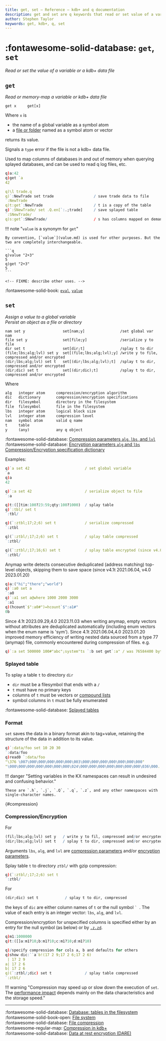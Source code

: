```yaml
---
title: get, set – Reference – kdb+ and q documentation
description: get and set are q keywords that read or set value of a variable or a kdb+ data file.
author: Stephen Taylor
keywords: get, kdb+, q, set
---
```

# :fontawesome-solid-database: `get`, `set`

_Read or set the value of a variable or a kdb+ data file_




## `get`

_Read or memory-map a variable or kdb+ data file_

```syntax
get x     get[x]
```

Where `x` is

-   the name of a global variable as a symbol atom
-   a [file or folder](../basics/glossary.md#file-symbol) named as a symbol atom or vector

returns its value.

Signals a `type` error if the file is not a kdb+ data file.

Used to map columns of databases in and out of memory when querying splayed databases, and can be used to read q log files, etc.

```q
q)a:42
q)get `a
42

q)\l trade.q
q)`:NewTrade set trade                  / save trade data to file
`:NewTrade
q)t:get`:NewTrade                       / t is a copy of the table
q)`:SNewTrade/ set .Q.en[`:.;trade]     / save splayed table
`:SNewTrade/
q)s:get`:SNewTrade/                     / s has columns mapped on demand
```

!!! note "`value` is a synonym for `get`"

    By convention, [`value`](value.md) is used for other purposes. But the two are completely interchangeable.

    ```q
    q)value "2+3"
    5
    q)get "2+3"
    5
    ```

    <!-- FIXME: describe other uses. -->

:fontawesome-solid-book:
[`eval`](eval.md),
[`value`](value.md)



## `set`

_Assign a value to a global variable
<br>
Persist an object as a file or directory_

```{.syntax style="font-size: .8em"}
nam set y                 set[nam;y]                /set global var nam
file set y                set[file;y]               /serialize y to file
dir set t                 set[dir;t]                /splay t to dir
(file;lbs;alg;lvl) set y  set[(file;lbs;alg;lvl);y] /write y to file, compressed and/or encrypted
(dir;lbs;alg;lvl) set t   set[(dir;lbs;alg;lvl);t]  /splay t to dir, compressed and/or encrypted
(dir;dic) set t           set[(dir;dic);t]          /splay t to dir, compressed and/or encrypted
```

Where

```txt
alg   integer atom     compression/encryption algorithm
dic   dictionary       compression/encryption specifications
dir   filesymbol       directory in the filesystem
file  filesymbol       file in the filesystem
lbs   integer atom     logical block size
lvl   integer atom     compression level
nam   symbol atom      valid q name
t     table
y     (any)            any q object
```

:fontawesome-solid-database:
[Compression parameters `alg`, `lbs`, and `lvl`](../kb/file-compression.md#parameters)
<br>
:fontawesome-solid-database:
[Encryption parameters `alg` and `lbs`](../kb/dare.md#encryption)
<br>
[Compression/Encryption specification dictionary](#compressionencryption)

Examples:
```q
q)`a set 42                         / set global variable
`a
q)a
42

q)`:a set 42                        / serialize object to file
`:a

q)t:([]tim:100?23:59;qty:100?1000)  / splay table
q)`:tbl/ set t
`:tbl/

q)(`:ztbl;17;2;6) set t             / serialize compressed
`:ztbl

q)(`:ztbl/;17;2;6) set t            / splay table compressed
`:ztbl/

q)(`:ztbl/;17;16;6) set t           / splay table encrypted (since v4.0 2019.12.12)
`:ztbl/
```

Anymap write detects consecutive deduplicated (address matching) top-level objects, skipping them to save space (since v4.1t 2021.06.04, v4.0 2023.01.20)

```q
q)a:("hi";"there";"world")
q)`:a0 set a
`:a0
q)`:a1 set a@where 1000 2000 3000
`:a1
q)(hcount`$":a0#")=hcount`$":a1#"
0b
```

Since 4.1t 2023.09.29,4.0 2023.11.03 when writing anymap, empty vectors without attributes are deduplicated automatically (including enum vectors when the enum name is 'sym').
Since 4.1t 2021.06.04,4.0 2023.01.20 improved memory efficiency of writing nested data sourced from a type 77 (anymap) file, commonly encountered during compression of files. e.g.
```q
q)`:a set 500000 100#"abc";system"ts `:b set get`:a" / was 76584400 bytes, now 8390208.
```


### Splayed table

To splay a table `t` to directory `dir`

-   `dir` must be a filesymbol that ends with a `/`
-   `t` must have no primary keys
-   columns of `t` must be vectors or [compound lists](../basics/glossary.md#compound-list)
-   symbol columns in `t` must be fully enumerated

:fontawesome-solid-database:
[Splayed tables](../kb/splayed-tables.md)


### Format

`set` saves the data in a binary format akin to tag+value, retaining the structure of the data in addition to its value.

```q
q)`:data/foo set 10 20 30
`:data/foo
q)read0 `:data/foo
"\376 \007\000\000\000\000\000\003\000\000\000\000\000\000\000"
"\000\000\000\000\000\000\000\024\000\000\000\000\000\000\000\036\000..
```

!!! danger "Setting variables in the KX namespaces can result in undesired and confusing behavior."

    These are `.h`, `.j`, `.Q`, `.q`, `.z`, and any other namespaces with single-character names.

[](){#compression}
### Compression/Encryption

For

```q
(fil;lbs;alg;lvl) set y   / write y to fil, compressed and/or encrypted
(dir;lbs;alg;lvl) set t   / splay t to dir, compressed and/or encrypted
```

Arguments `lbs`, `alg`, and `lvl` are [compression parameters](../kb/file-compression.md#compression-parametrers) and/or [encryption parameters](../kb/dare.md#encryption).

Splay table `t` to directory `ztbl/` with gzip compression:

```q
q)(`:ztbl/;17;2;6) set t
`:ztbl/
```

For

```q
(dir;dic) set t            / splay t to dir, compressed
```

the keys of `dic` are either column names of `t` or the null symbol `` `  ``. The value of each entry is an integer vector: `lbs`, `alg`, and `lvl`.

Compression/encryption for unspecified columns is specified either by an entry for the null symbol (as below) or by [`.z.zd`](dotz.md#zzd-compressionencryption-defaults).

```q
q)m1:1000000
q)t:([]a:m1?10;b:m1?10;c:m1?10;d:m1?10)

q)/specify compression for cols a, b and defaults for others
q)show dic:``a`b!(17 2 9;17 2 6;17 2 6)
 | 17 2 9
a| 17 2 6
b| 17 2 6
q)(`:ztbl/;dic) set t               / splay table compressed
`:ztbl/
```

!!! warning "Compression may speed up or slow down the execution of `set`. The [performance impact](../kb/file-compression.md#performance) depends mainly on the data characteristics and the storage speed."

----
:fontawesome-solid-database:
[Database: tables in the filesystem](../database/index.md)
<br>
:fontawesome-solid-book-open:
[File system](../basics/files.md)
<br>
:fontawesome-solid-database:
[File compression](../kb/file-compression.md)
<br>
:fontawesome-regular-map:
[Compression in kdb+](../wp/compress/index.md)
<br>
:fontawesome-solid-database:
[Data at rest encryption (DARE)](../kb/dare.md)
